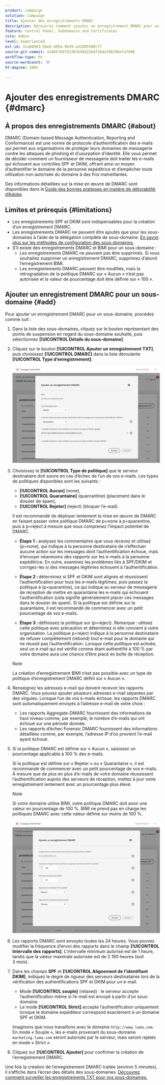 ```yaml
---
product: campaign
solution: Campaign
title: Ajouter des enregistrements DMARC
description: Découvrez comment ajouter un enregistrement DMARC pour un sous-domaine.
feature: Control Panel, Subdomains and Certificates
role: Admin
level: Experienced
exl-id: 2ca66983-5beb-495a-9639-a31905500cff
source-git-commit: a3485766791387bd9422b4f29daf86296efafb98
workflow-type: ht
source-wordcount: '0'
ht-degree: 100%

---
```


# Ajouter des enregistrements DMARC {#dmarc}

## À propos des enregistrements DMARC {#about}

DMARC (Domain-based Message Authentication, Reporting and Conformance) est une norme de protocole d’authentification des e-mails qui permet aux organisations de protéger leurs domaines de messagerie contre les attaques de phishing et d’usurpation d’identité. Elle vous permet de décider comment un fournisseur de messagerie doit traiter les e-mails qui échouent aux contrôles SPF et DKIM, offrant ainsi un moyen d’authentifier le domaine de la personne expéditrice et d’empêcher toute utilisation non autorisée du domaine à des fins malveillantes.

Des informations détaillées sur la mise en œuvre de DMARC sont disponibles dans le [Guide des bonnes pratiques en matière de délivrabilité d’Adobe](https://experienceleague.adobe.com/docs/deliverability-learn/deliverability-best-practice-guide/additional-resources/technotes/implement-dmarc.html?lang=fr).

## Limites et prérequis {#limitations}

* Les enregistrements SPF et DKIM sont indispensables pour la création d’un enregistrement DMARC.
* Les enregistrements DMARC ne peuvent être ajoutés que pour les sous-domaines à l’aide de la délégation complète de sous-domaine. [En savoir plus sur les méthodes de configuration des sous-domaines.](subdomains-branding.md#subdomain-delegation-methods)
* S’il existe des enregistrements DMARC et BIMI pour un sous-domaine :
   * Les enregistrements DMARC ne peuvent pas être supprimés. Si vous souhaitez supprimer un enregistrement DMARC, supprimez d’abord l’enregistrement BIMI.
   * Les enregistrements DMARC peuvent être modifiés, mais la rétrogradation de la politique DMARC sur « Aucun » n’est pas autorisée et la valeur de pourcentage doit être définie sur « 100 ».

## Ajouter un enregistrement DMARC pour un sous-domaine {#add}

Pour ajouter un enregistrement DMARC pour un sous-domaine, procédez comme suit :

1. Dans la liste des sous-domaines, cliquez sur le bouton représentant des points de suspension en regard du sous-domaine souhaité, puis sélectionnez **[!UICONTROL Détails du sous-domaine]**.

1. Cliquez sur le bouton **[!UICONTROL Ajouter un enregistrement TXT]**, puis choisissez **[!UICONTROL DMARC]** dans la liste déroulante **[!UICONTROL Type d’enregistrement]**.

   ![](assets/dmarc-add.png)

1. Choisissez le **[!UICONTROL Type de politique]** que le serveur destinataire doit suivre en cas d’échec de l’un de vos e-mails. Les types de politiques disponibles sont les suivants :

   * **[!UICONTROL Aucun]** (none),
   * **[!UICONTROL Quarantaine]** (quanrantine) (placement dans le dossier de spam),
   * **[!UICONTROL Rejeter]** (reject) (bloquer l’e-mail).

   Il est recommandé de déployer lentement la mise en œuvre de DMARC en faisant passer votre politique DMARC de p=none à p=quarantine, puis à p=reject à mesure que vous comprenez l’impact potentiel de DMARC.

   * **Étape 1 :** analysez les commentaires que vous recevez et utilisez (p=none), qui indique à la personne destinataire de n’effectuer aucune action sur les messages dont l’authentification échoue, mais d’envoyer néanmoins des rapports sur les e-mails à la personne expéditrice. En outre, examinez les problèmes liés à SPF/DKIM et corrigez-les si des messages légitimes échouent à l’authentification.

   * **Étape 2 :** déterminez si SPF et DKIM sont alignés et réussissent l’authentification pour tous les e-mails légitimes, puis passez la politique à (p=quarantine), ce qui indique au serveur de messagerie de réception de mettre en quarantaine les e-mails qui échouent l’authentification (cela signifie généralement placer ces messages dans le dossier de spam). Si la politique est définie sur la quarantaine, il est recommandé de commencer avec un petit pourcentage de vos e-mails.

   * **Étape 3 :** définissez la politique sur (p=reject). Remarque : utilisez cette politique avec précaution et déterminez si elle convient à votre organisation. La politique p=reject indique à la personne destinataire de refuser complètement (rebond) tout e-mail pour le domaine qui ne réussit pas l’authentification. Lorsque cette politique est activée, seul un e-mail qui est vérifié comme étant authentifié à 100 % par votre domaine aura une chance d’être placé en boîte de réception.

   >[!NOTE]
   >
   > La création d’enregistrement BIMI n’est pas possible avec un type de politique d’enregistrement DMARC défini sur « Aucun ».

1. Renseignez les adresses e-mail qui doivent recevoir les rapports DMARC. Vous pouvez ajouter plusieurs adresses e-mail séparées par des virgules. Lorsque l’un de vos e-mails échoue, les rapports DMARC sont automatiquement envoyés à l’adresse e-mail de votre choix :

   * Les rapports Aggregate-DMARC fournissent des informations de haut niveau comme, par exemple, le nombre d’e-mails qui ont échoué sur une période donnée.
   * Les rapports d’échec Forensic DMARC fournissent des informations détaillées comme, par exemple, l’adresse IP d’où provient l’e-mail ayant échoué.

1. Si la politique DMARC est définie sur « Aucun », saisissez un pourcentage applicable à 100 % des e-mails.

   Si la politique est définie sur « Rejeter » ou « Quarantaine », il est recommandé de commencer avec un petit pourcentage de vos e-mails. À mesure que de plus en plus d’e-mails de votre domaine réussissent l’authentification auprès des serveurs de réception, mettez à jour votre enregistrement lentement avec un pourcentage plus élevé.

   >[!NOTE]
   >
   >Si votre domaine utilise BIMI, votre politique DMARC doit avoir une valeur en pourcentage de 100 %. BIMI ne prend pas en charge les politiques DMARC avec cette valeur définie sur moins de 100 %.

   ![](assets/dmarc-add2.png)

1. Les rapports DMARC sont envoyés toutes les 24 heures. Vous pouvez modifier la fréquence d’envoi des rapports dans le champ **[!UICONTROL Intervalle des rapports]**. L’intervalle minimum autorisé est de 1 heure, tandis que la valeur maximale autorisée est de 2 190 heures (soit 3 mois).

1. Dans les champs **SPF** et **[!UICONTROL Alignement de l’identifiant DKIM]**, indiquez le degré de rigueur des serveurs destinataires lors de la vérification des authentifications SPF et DKIM pour un e-mail.

   * Mode **[!UICONTROL souple]** (relaxed) : le serveur accepte l’authentification même si l’e-mail est envoyé à partir d’un sous-domaine.
   * Le mode **[!UICONTROL Strict]** accepte l’authentification uniquement lorsque le domaine expéditeur correspond exactement à un domaine SPF et DKIM.

   Imaginons que nous travaillons avec le domaine `http://www.luma.com`. En mode « Souple », les e-mails provenant du sous-domaine `marketing.luma.com` seront autorisés par le serveur, mais seront rejetés en mode « Strict ».

1. Cliquez sur **[!UICONTROL Ajouter]** pour confirmer la création de l’enregistrement DMARC.

Une fois la création de l’enregistrement DMARC traitée (environ 5 minutes), il s’affiche dans l’écran des détails des sous-domaines. [Découvrez comment surveiller les enregistrements TXT pour vos sous-domaines.](gs-txt-records.md#monitor)
